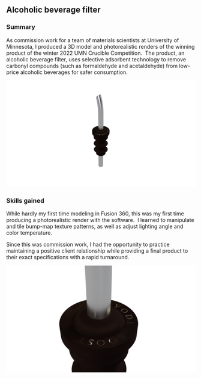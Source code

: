 <h2>Alcoholic beverage filter</h2>

### Summary

As commission work for a team of materials scientists at University of Minnesota, I produced a 3D model and photorealistic renders of the winning product of the winter 2022 UMN Crucible Competition.  The product, an alcoholic beverage filter, uses selective adsorbent technology to remove carbonyl compounds (such as formaldehyde and acetaldehyde) from low-price alcoholic beverages for safer consumption.

![render1](/images/projects/alcoholic_beverage_filter/render_1.png)

### Skills gained

While hardly my first time modeling in Fusion 360, this was my first time producing a photorealistic render with the software.  I learned to manipulate and tile bump-map texture patterns, as well as adjust lighting angle and color temperature.

Since this was commission work, I had the opportunity to practice maintaining a positive client relationship while providing a final product to their exact specifications with a rapid turnaround.

![render2](/images/projects/alcoholic_beverage_filter/render_2.png)
